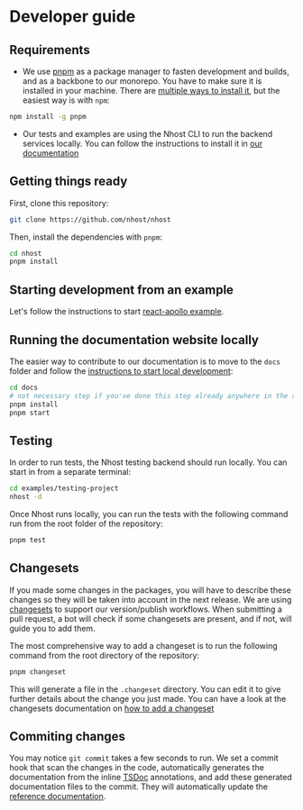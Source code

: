 # Developer guide

## Requirements

- We use [pnpm](https://pnpm.io/) as a package manager to fasten development and builds, and as a backbone to our monorepo. You have to make sure it is installed in your machine. There are [multiple ways to install it](https://pnpm.io/installation), but the easiest way is with `npm`:

```sh
npm install -g pnpm
```

- Our tests and examples are using the Nhost CLI to run the backend services locally. You can follow the instructions to install it in [our documentation](https://docs.nhost.io/get-started/cli-workflow/install-cli)

## Getting things ready

First, clone this repository:

```sh
git clone https://github.com/nhost/nhost
```

Then, install the dependencies with `pnpm`:

```sh
cd nhost
pnpm install
```

## Starting development from an example

Let's follow the instructions to start [react-apollo example](https://github.com/nhost/nhost/blob/main/examples/react-apollo/README.md).

## Running the documentation website locally

The easier way to contribute to our documentation is to move to the `docs` folder and follow the [instructions to start local development](https://github.com/nhost/nhost/blob/main/docs/README.md):

```sh
cd docs
# not necessary step if you've done this step already anywhere in the repository
pnpm install
pnpm start
```

## Testing

In order to run tests, the Nhost testing backend should run locally. You can start in from a separate terminal:

```sh
cd examples/testing-project
nhost -d
```

Once Nhost runs locally, you can run the tests with the following command run from the root folder of the repository:

```sh
pnpm test
```

## Changesets

If you made some changes in the packages, you will have to describe these changes so they will be taken into account in the next release.
We are using [changesets](https://github.com/changesets/changesets) to support our version/publish workflows. When submitting a pull request, a bot will check if some changesets are present, and if not, will guide you to add them.

The most comprehensive way to add a changeset is to run the following command from the root directory of the repository:

```sh
pnpm changeset
```

This will generate a file in the `.changeset` directory. You can edit it to give further details about the change you just made.
You can have a look at the changesets documentation on [how to add a changeset](https://github.com/changesets/changesets/blob/main/docs/adding-a-changeset.md)

## Commiting changes

You may notice `git commit` takes a few seconds to run. We set a commit hook that scan the changes in the code, automatically generates the documentation from the inline [TSDoc](https://tsdoc.org/) annotations, and add these generated documentation files to the commit. They will automatically update the [reference documentation](https://docs.nhost.io/reference).

<!-- ## Good practices
- lint
- prettier
- documentation -->
